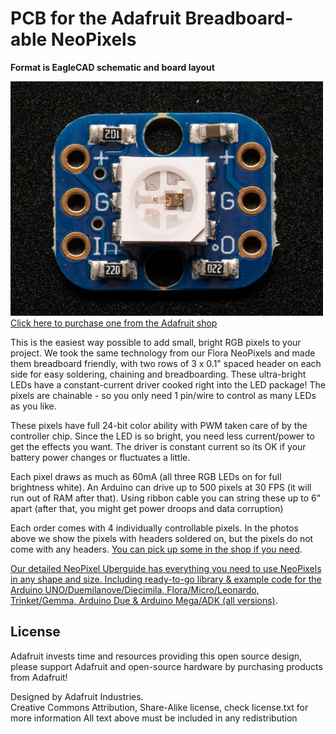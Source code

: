 # PCB for the Adafruit Breadboard-able NeoPixels

__Format is EagleCAD schematic and board layout__

<a href="http://www.adafruit.com/products/1312"><img src="assets/image.jpg?raw=true" width="500px"><br/>Click here to purchase one from the Adafruit shop</a>

This is the easiest way possible to add small, bright RGB pixels to your project. We took the same technology from our Flora NeoPixels and made them breadboard friendly, with two rows of 3 x 0.1" spaced header on each side for easy soldering, chaining and breadboarding. These ultra-bright LEDs have a constant-current driver cooked right into the LED package! The pixels are chainable - so you only need 1 pin/wire to control as many LEDs as you like.

These pixels have full 24-bit color ability with PWM taken care of by the controller chip. Since the LED is so bright, you need less current/power to get the effects you want. The driver is constant current so its OK if your battery power changes or fluctuates a little.

Each pixel draws as much as 60mA (all three RGB LEDs on for full brightness white). An Arduino can drive up to 500 pixels at 30 FPS (it will run out of RAM after that). Using ribbon cable you can string these up to 6" apart (after that, you might get power droops and data corruption)

Each order comes with 4 individually controllable pixels. In the photos above we show the pixels with headers soldered on, but the pixels do not come with any headers. [You can pick up some in the shop if you need](http://adafruit.com/products/392).

[Our detailed NeoPixel Uberguide has everything you need to use NeoPixels in any shape and size. Including ready-to-go library & example code for the Arduino UNO/Duemilanove/Diecimila, Flora/Micro/Leonardo, Trinket/Gemma, Arduino Due & Arduino Mega/ADK (all versions)](http://learn.adafruit.com/adafruit-neopixel-uberguide).

## License

Adafruit invests time and resources providing this open source design, 
please support Adafruit and open-source hardware by purchasing 
products from Adafruit!

Designed by Adafruit Industries.  
Creative Commons Attribution, Share-Alike license, check license.txt for more information
All text above must be included in any redistribution
